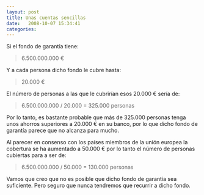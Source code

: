 ```yaml
---
layout: post
title: Unas cuentas sencillas
date:   2008-10-07 15:34:41
categories:
---
```


Si el fondo de garantía tiene:

> 6.500.000.000 €

Y a cada persona dicho fondo le cubre hasta:

> 20.000 €</p>

El número de personas a las que le cubrirían esos 20.000 € sería de:

> 6.500.000.000 / 20.000 = 325.000 personas

Por lo tanto, es bastante probable que más de 325.000 personas tenga unos ahorros superiores a 20.000 € en su banco, por lo que dicho fondo de garantía parece que no alcanza para mucho.

Al parecer en consenso con los países miembros de la unión europea la cobertura se ha aumentado a 50.000 € por lo tanto el número de personas cubiertas para a ser de:

> 6.500.000.000 / 50.000 = 130.000 personas

Vamos que creo que no es posible que dicho fondo de garantía sea suficiente. Pero seguro que nunca tendremos que recurrir a dicho fondo.
